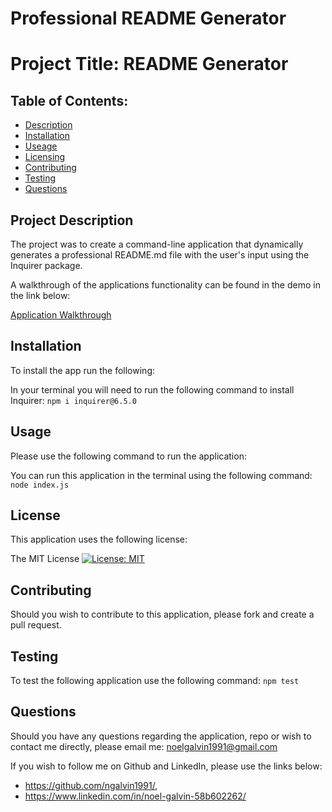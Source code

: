 # Professional README Generator

# Project Title: README Generator 

  ## Table of Contents: 
  - [Description](#description)
  - [Installation](#installation)
  - [Useage](#usage)
  - [Licensing](#license)
  - [Contributing](#Contributing)
  - [Testing](#runTest)
  - [Questions](#contact)

## Project Description 

The project was to create a command-line application that dynamically generates a professional README.md file with the user's input using the Inquirer package. 

A walkthrough of the applications functionality can be found in the demo in the link below: 

[Application Walkthrough](https://)

## Installation 
  To install the app run the following: 

  In your terminal you will need to run the following command to install Inquirer: ```npm i inquirer@6.5.0```

## Usage 

  Please use the following command to run the application: 

  You can run this application in the terminal using the following command: ```node index.js```

## License 

  This application uses the following license: 

  The MIT License
  [![License: MIT](https://img.shields.io/badge/License-MIT-yellow.svg)](https://opensource.org/licenses/MIT)

 ## Contributing 

  Should you wish to contribute to this application, please fork and create a pull request. 

 ## Testing

  To test the following application use the following command: ```npm test```

  ## Questions 

  Should you have any questions regarding the application, repo or wish to contact me directly, please email me: 
    noelgalvin1991@gmail.com

  If you wish to follow me on Github and LinkedIn, please use the links below: 
  - https://github.com/ngalvin1991/,
  - https://www.linkedin.com/in/noel-galvin-58b602262/
  